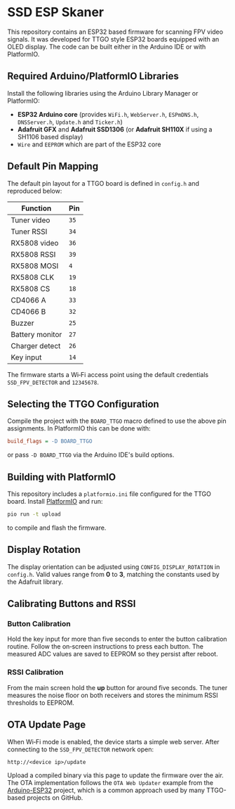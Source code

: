 # SSD ESP Skaner

This repository contains an ESP32 based firmware for scanning FPV video signals. It was developed for TTGO style ESP32 boards equipped with an OLED display. The code can be built either in the Arduino IDE or with PlatformIO.

## Required Arduino/PlatformIO Libraries

Install the following libraries using the Arduino Library Manager or PlatformIO:

- **ESP32 Arduino core** (provides `WiFi.h`, `WebServer.h`, `ESPmDNS.h`, `DNSServer.h`, `Update.h` and `Ticker.h`)
- **Adafruit GFX** and **Adafruit SSD1306** (or **Adafruit SH110X** if using a SH1106 based display)
- `Wire` and `EEPROM` which are part of the ESP32 core

## Default Pin Mapping

The default pin layout for a TTGO board is defined in `config.h` and reproduced below:

| Function       | Pin |
| -------------- | --- |
| Tuner video    | `35` |
| Tuner RSSI     | `34` |
| RX5808 video   | `36` |
| RX5808 RSSI    | `39` |
| RX5808 MOSI    | `4`  |
| RX5808 CLK     | `19` |
| RX5808 CS      | `18` |
| CD4066 A       | `33` |
| CD4066 B       | `32` |
| Buzzer         | `25` |
| Battery monitor| `27` |
| Charger detect | `26` |
| Key input      | `14` |

The firmware starts a Wi‑Fi access point using the default credentials `SSD_FPV_DETECTOR` and `12345678`.

## Selecting the TTGO Configuration

Compile the project with the `BOARD_TTGO` macro defined to use the above pin assignments. In PlatformIO this can be done with:

```ini
build_flags = -D BOARD_TTGO
```

or pass `-D BOARD_TTGO` via the Arduino IDE's build options.

## Building with PlatformIO

This repository includes a `platformio.ini` file configured for the TTGO board.
Install [PlatformIO](https://platformio.org/) and run:

```bash
pio run -t upload
```

to compile and flash the firmware.

## Display Rotation

The display orientation can be adjusted using `CONFIG_DISPLAY_ROTATION` in
`config.h`. Valid values range from **0** to **3**, matching the constants used
by the Adafruit library.

## Calibrating Buttons and RSSI

### Button Calibration

Hold the key input for more than five seconds to enter the button calibration routine. Follow the on‑screen instructions to press each button. The measured ADC values are saved to EEPROM so they persist after reboot.

### RSSI Calibration

From the main screen hold the **up** button for around five seconds. The tuner measures the noise floor on both receivers and stores the minimum RSSI thresholds to EEPROM.

## OTA Update Page

When Wi‑Fi mode is enabled, the device starts a simple web server. After connecting to the `SSD_FPV_DETECTOR` network open:

```
http://<device ip>/update
```

Upload a compiled binary via this page to update the firmware over the air.
The OTA implementation follows the `OTA Web Updater` example from the
[Arduino-ESP32](https://github.com/espressif/arduino-esp32) project, which is a
common approach used by many TTGO-based projects on GitHub.

